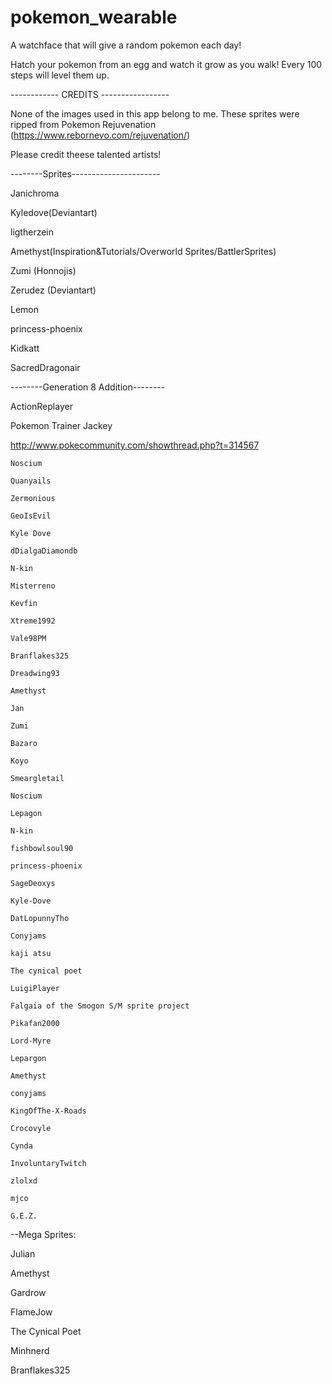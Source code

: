 # pokemon_wearable

A watchface that will give a random pokemon each day!

Hatch your pokemon from an egg and watch it grow as you walk! Every 100 steps will level them up.

------------ CREDITS -----------------

None of the images used in this app belong to me. These sprites were ripped from Pokemon Rejuvenation (https://www.rebornevo.com/rejuvenation/) 

Please credit theese talented artists!

--------Sprites----------------------

Janichroma

Kyledove(Deviantart)

ligtherzein

Amethyst(Inspiration&Tutorials/Overworld Sprites/BattlerSprites)

Zumi (Honnojis)

Zerudez (Deviantart)

Lemon

princess-phoenix

Kidkatt

SacredDragonair

--------Generation 8 Addition--------

ActionReplayer

Pokemon Trainer Jackey

http://www.pokecommunity.com/showthread.php?t=314567

	Noscium
	
	Quanyails
	
	Zermonious
	
	GeoIsEvil
	
	Kyle Dove
	
	dDialgaDiamondb
	
	N-kin
	
	Misterreno
	
	Kevfin
	
	Xtreme1992
	
	Vale98PM
	
	Branflakes325
	
	Dreadwing93
	
	Amethyst
	
	Jan
	
	Zumi
	
	Bazaro
	
	Koyo
	
	Smeargletail
	
	Noscium
	
	Lepagon
	
	N-kin
	
	fishbowlsoul90
	
	princess-phoenix
	
	SageDeoxys
	
	Kyle-Dove
	
	DatLopunnyTho
	
	Conyjams 
	
	kaji atsu 
	
	The cynical poet
	
	LuigiPlayer
	
	Falgaia of the Smogon S/M sprite project
	
	Pikafan2000
	
	Lord-Myre
	
	Lepargon
	
	Amethyst
	
	conyjams
	
	KingOfThe-X-Roads
	
	Crocovyle
	
	Cynda
	
	InvoluntaryTwitch
	
	zlolxd
	
	mjco
	
	G.E.Z.
	
--Mega Sprites: 

Julian

Amethyst

Gardrow

FlameJow

The Cynical Poet

Minhnerd

Branflakes325

